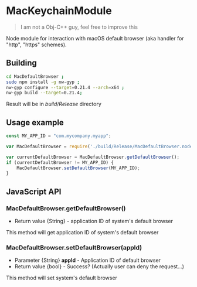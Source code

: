 # MacKeychainModule

> I am not a Obj-C++ guy, feel free to improve this

Node module for interaction with macOS default browser (aka handler for "http", "https" schemes).

## Building

```bash
cd MacDefaultBrowser ;
sudo npm install -g nw-gyp ;
nw-gyp configure --target=0.21.4 --arch=x64 ;
nw-gyp build --target=0.21.4;
```

Result will be in *build/Release* directory

## Usage example

```javascript
const MY_APP_ID = "com.mycompany.myapp";

var MacDefaultBrowser = require('./build/Release/MacDefaultBrowser.node');

var currentDefaultBrowser = MacDefaultBrowser.getDefaultBrowser();
if (currentDefaultBrowser != MY_APP_ID) {
    MacDefaultBrowser.setDefaultBrowser(MY_APP_ID);
}
```

## JavaScript API

### MacDefaultBrowser.getDefaultBrowser()

- Return value {String} - application ID of system's default browser

This method will get application ID of system's default browser

### MacDefaultBrowser.setDefaultBrowser(appId)

- Parameter {String} **appId** - Application ID of default browser
- Return value {bool} - Success? (Actually user can deny the request...)

This method will set system's default browser
